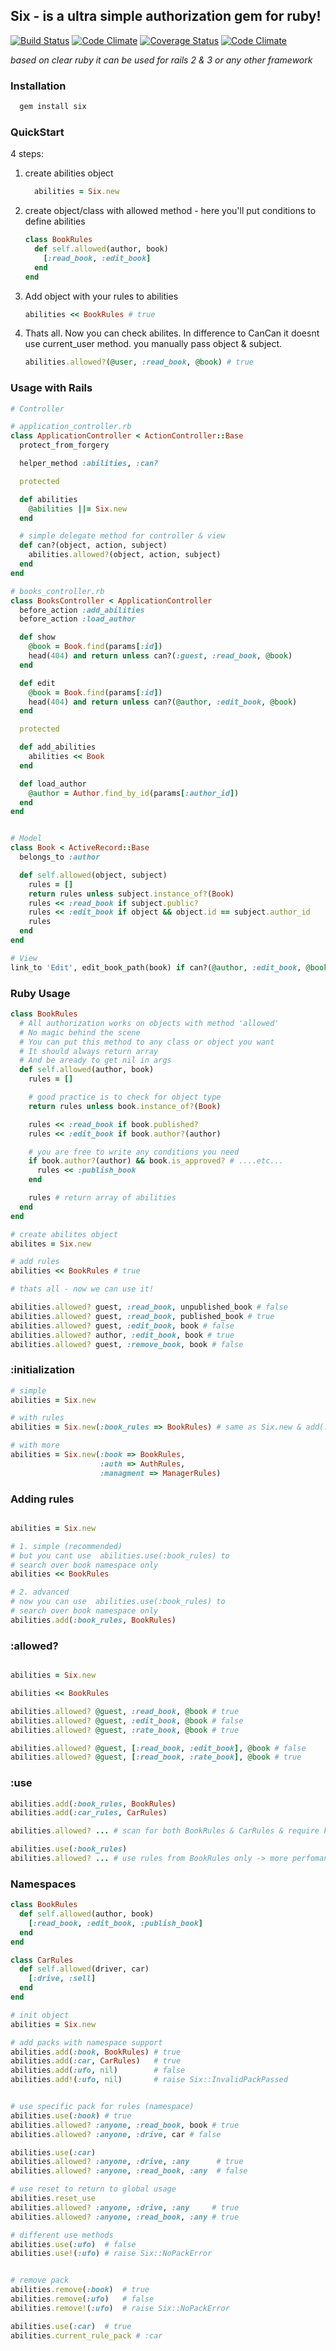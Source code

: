 ## Six - is a ultra simple authorization gem for ruby! 

[![Build Status](https://travis-ci.org/randx/six.png?branch=master)](https://travis-ci.org/randx/six)
[![Code Climate](https://codeclimate.com/github/randx/six.png)](https://codeclimate.com/github/randx/six)
[![Coverage Status](https://coveralls.io/repos/randx/six/badge.png?branch=master)](https://coveralls.io/r/randx/six?branch=master)
[![Code Climate](https://codeclimate.com/github/randx/six.png)](https://codeclimate.com/github/randx/six)

_based on clear ruby it can be used for rails 2 & 3 or any other framework_

### Installation

```ruby
  gem install six
```


### QuickStart

4 steps:

1. create abilities object

    ```ruby
      abilities = Six.new
    ```

2. create object/class with allowed method - here you'll put conditions to define abilities

    ```ruby
    class BookRules
      def self.allowed(author, book)
        [:read_book, :edit_book]
      end
    end
    ```

3. Add object with your rules to abilities

    ```ruby
    abilities << BookRules # true
    ```

4. Thats all. Now you can check abilites. In difference to CanCan it doesnt use current_user method. you manually pass object & subject.

    ```ruby
    abilities.allowed?(@user, :read_book, @book) # true
    ```

### Usage with Rails

```ruby 
# Controller

# application_controller.rb
class ApplicationController < ActionController::Base
  protect_from_forgery

  helper_method :abilities, :can?

  protected 

  def abilities
    @abilities ||= Six.new
  end

  # simple delegate method for controller & view
  def can?(object, action, subject)
    abilities.allowed?(object, action, subject)
  end
end

# books_controller.rb
class BooksController < ApplicationController
  before_action :add_abilities
  before_action :load_author

  def show
    @book = Book.find(params[:id])
    head(404) and return unless can?(:guest, :read_book, @book)
  end

  def edit
    @book = Book.find(params[:id])
    head(404) and return unless can?(@author, :edit_book, @book)
  end

  protected

  def add_abilities
    abilities << Book
  end

  def load_author
    @author = Author.find_by_id(params[:author_id])
  end
end


# Model
class Book < ActiveRecord::Base
  belongs_to :author

  def self.allowed(object, subject)
    rules = []
    return rules unless subject.instance_of?(Book)
    rules << :read_book if subject.public?
    rules << :edit_book if object && object.id == subject.author_id
    rules
  end
end

# View
link_to 'Edit', edit_book_path(book) if can?(@author, :edit_book, @book)
```

### Ruby Usage

```ruby 
class BookRules
  # All authorization works on objects with method 'allowed'
  # No magic behind the scene
  # You can put this method to any class or object you want
  # It should always return array
  # And be aready to get nil in args
  def self.allowed(author, book)
    rules = []

    # good practice is to check for object type
    return rules unless book.instance_of?(Book)

    rules << :read_book if book.published? 
    rules << :edit_book if book.author?(author)

    # you are free to write any conditions you need
    if book.author?(author) && book.is_approved? # ....etc...
      rules << :publish_book 
    end

    rules # return array of abilities
  end
end

# create abilites object
abilites = Six.new

# add rules
abilities << BookRules # true

# thats all - now we can use it!

abilities.allowed? guest, :read_book, unpublished_book # false
abilities.allowed? guest, :read_book, published_book # true
abilities.allowed? guest, :edit_book, book # false
abilities.allowed? author, :edit_book, book # true
abilities.allowed? guest, :remove_book, book # false
```


### :initialization

```ruby
# simple
abilities = Six.new

# with rules
abilities = Six.new(:book_rules => BookRules) # same as Six.new & add(:book_rules, BookRules)

# with more
abilities = Six.new(:book => BookRules,
                    :auth => AuthRules,
                    :managment => ManagerRules)
```

### Adding rules

```ruby

abilities = Six.new

# 1. simple (recommended)
# but you cant use  abilities.use(:book_rules) to 
# search over book namespace only
abilities << BookRules

# 2. advanced
# now you can use  abilities.use(:book_rules) to 
# search over book namespace only
abilities.add(:book_rules, BookRules)

```

### :allowed?


```ruby

abilities = Six.new

abilities << BookRules

abilities.allowed? @guest, :read_book, @book # true
abilities.allowed? @guest, :edit_book, @book # false
abilities.allowed? @guest, :rate_book, @book # true

abilities.allowed? @guest, [:read_book, :edit_book], @book # false
abilities.allowed? @guest, [:read_book, :rate_book], @book # true
```


### :use

```ruby 
abilities.add(:book_rules, BookRules)
abilities.add(:car_rules, CarRules)

abilities.allowed? ... # scan for both BookRules & CarRules & require kind_of check

abilities.use(:book_rules)
abilities.allowed? ... # use rules from BookRules only -> more perfomance
```

### Namespaces

```ruby 
class BookRules
  def self.allowed(author, book)
    [:read_book, :edit_book, :publish_book] 
  end
end

class CarRules
  def self.allowed(driver, car)
    [:drive, :sell] 
  end
end

# init object
abilities = Six.new

# add packs with namespace support
abilities.add(:book, BookRules) # true
abilities.add(:car, CarRules)   # true
abilities.add(:ufo, nil)        # false
abilities.add!(:ufo, nil)       # raise Six::InvalidPackPassed


# use specific pack for rules (namespace)
abilities.use(:book) # true
abilities.allowed? :anyone, :read_book, book # true
abilities.allowed? :anyone, :drive, car # false

abilities.use(:car)
abilities.allowed? :anyone, :drive, :any      # true
abilities.allowed? :anyone, :read_book, :any  # false

# use reset to return to global usage
abilities.reset_use
abilities.allowed? :anyone, :drive, :any     # true
abilities.allowed? :anyone, :read_book, :any # true

# different use methods
abilities.use(:ufo)  # false
abilities.use!(:ufo) # raise Six::NoPackError


# remove pack
abilities.remove(:book)  # true
abilities.remove(:ufo)   # false
abilities.remove!(:ufo)  # raise Six::NoPackError

abilities.use(:car)  # true
abilities.current_rule_pack # :car

```


